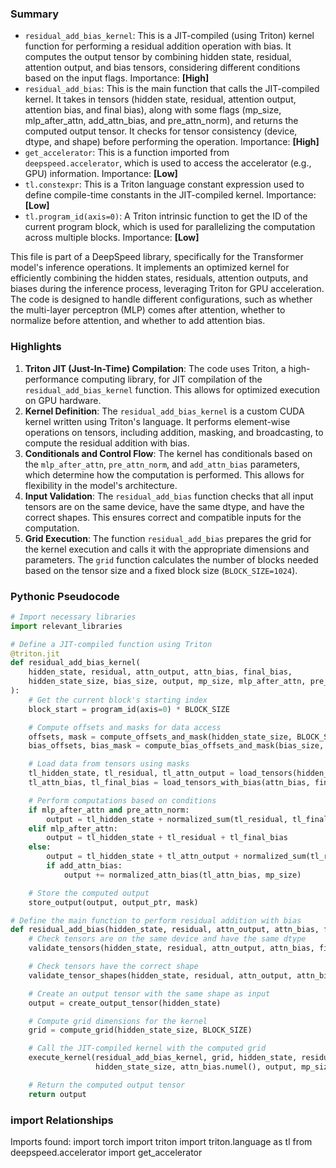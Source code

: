 

### Summary



* `residual_add_bias_kernel`: This is a JIT-compiled (using Triton) kernel function for performing a residual addition operation with bias. It computes the output tensor by combining hidden state, residual, attention output, and bias tensors, considering different conditions based on the input flags. Importance: **[High]**
* `residual_add_bias`: This is the main function that calls the JIT-compiled kernel. It takes in tensors (hidden state, residual, attention output, attention bias, and final bias), along with some flags (mp_size, mlp_after_attn, add_attn_bias, and pre_attn_norm), and returns the computed output tensor. It checks for tensor consistency (device, dtype, and shape) before performing the operation. Importance: **[High]**
* `get_accelerator`: This is a function imported from `deepspeed.accelerator`, which is used to access the accelerator (e.g., GPU) information. Importance: **[Low]**
* `tl.constexpr`: This is a Triton language constant expression used to define compile-time constants in the JIT-compiled kernel. Importance: **[Low]**
* `tl.program_id(axis=0)`: A Triton intrinsic function to get the ID of the current program block, which is used for parallelizing the computation across multiple blocks. Importance: **[Low]** 

This file is part of a DeepSpeed library, specifically for the Transformer model's inference operations. It implements an optimized kernel for efficiently combining the hidden states, residuals, attention outputs, and biases during the inference process, leveraging Triton for GPU acceleration. The code is designed to handle different configurations, such as whether the multi-layer perceptron (MLP) comes after attention, whether to normalize before attention, and whether to add attention bias.

### Highlights



1. **Triton JIT (Just-In-Time) Compilation**: The code uses Triton, a high-performance computing library, for JIT compilation of the `residual_add_bias_kernel` function. This allows for optimized execution on GPU hardware.
2. **Kernel Definition**: The `residual_add_bias_kernel` is a custom CUDA kernel written using Triton's language. It performs element-wise operations on tensors, including addition, masking, and broadcasting, to compute the residual addition with bias.
3. **Conditionals and Control Flow**: The kernel has conditionals based on the `mlp_after_attn`, `pre_attn_norm`, and `add_attn_bias` parameters, which determine how the computation is performed. This allows for flexibility in the model's architecture.
4. **Input Validation**: The `residual_add_bias` function checks that all input tensors are on the same device, have the same dtype, and have the correct shapes. This ensures correct and compatible inputs for the computation.
5. **Grid Execution**: The function `residual_add_bias` prepares the grid for the kernel execution and calls it with the appropriate dimensions and parameters. The `grid` function calculates the number of blocks needed based on the tensor size and a fixed block size (`BLOCK_SIZE=1024`).

### Pythonic Pseudocode

```python
# Import necessary libraries
import relevant_libraries

# Define a JIT-compiled function using Triton
@triton.jit
def residual_add_bias_kernel(
    hidden_state, residual, attn_output, attn_bias, final_bias, 
    hidden_state_size, bias_size, output, mp_size, mlp_after_attn, pre_attn_norm, add_attn_bias, BLOCK_SIZE
):
    # Get the current block's starting index
    block_start = program_id(axis=0) * BLOCK_SIZE

    # Compute offsets and masks for data access
    offsets, mask = compute_offsets_and_mask(hidden_state_size, BLOCK_SIZE)
    bias_offsets, bias_mask = compute_bias_offsets_and_mask(bias_size, offsets)

    # Load data from tensors using masks
    tl_hidden_state, tl_residual, tl_attn_output = load_tensors(hidden_state, residual, attn_output, mask)
    tl_attn_bias, tl_final_bias = load_tensors_with_bias(attn_bias, final_bias, bias_offsets, bias_mask)

    # Perform computations based on conditions
    if mlp_after_attn and pre_attn_norm:
        output = tl_hidden_state + normalized_sum(tl_residual, tl_final_bias, tl_attn_output, tl_attn_bias, mp_size)
    elif mlp_after_attn:
        output = tl_hidden_state + tl_residual + tl_final_bias
    else:
        output = tl_hidden_state + tl_attn_output + normalized_sum(tl_residual, tl_final_bias, mp_size)
        if add_attn_bias:
            output += normalized_attn_bias(tl_attn_bias, mp_size)

    # Store the computed output
    store_output(output, output_ptr, mask)

# Define the main function to perform residual addition with bias
def residual_add_bias(hidden_state, residual, attn_output, attn_bias, final_bias, mp_size, mlp_after_attn, add_attn_bias, pre_attn_norm):
    # Check tensors are on the same device and have the same dtype
    validate_tensors(hidden_state, residual, attn_output, attn_bias, final_bias)

    # Check tensors have the correct shape
    validate_tensor_shapes(hidden_state, residual, attn_output, attn_bias, final_bias)

    # Create an output tensor with the same shape as input
    output = create_output_tensor(hidden_state)

    # Compute grid dimensions for the kernel
    grid = compute_grid(hidden_state_size, BLOCK_SIZE)

    # Call the JIT-compiled kernel with the computed grid
    execute_kernel(residual_add_bias_kernel, grid, hidden_state, residual, attn_output, attn_bias, final_bias, 
                   hidden_state_size, attn_bias.numel(), output, mp_size, mlp_after_attn, pre_attn_norm, add_attn_bias, BLOCK_SIZE)

    # Return the computed output tensor
    return output
```


### import Relationships

Imports found:
import torch
import triton
import triton.language as tl
from deepspeed.accelerator import get_accelerator